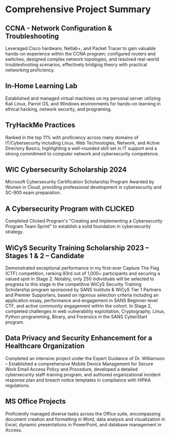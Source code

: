 # Comprehensive Project Summary

## CCNA - Network Configuration & Troubleshooting
Leveraged Cisco hardware, Netlab+, and Packet Tracer to gain valuable hands-on experience 
within the CCNA program; configured routers and switches, designed
complex network topologies, and resolved real-world troubleshooting scenarios,
effectively bridging theory with practical networking proficiency.

## In-Home Learning Lab
Established and managed virtual machines on my
personal server utilizing Kali Linux, Parrot OS, and Windows environments for hands-on
learning in ethical hacking, network security, and programing.

## TryHackMe Practices
Ranked in the top 11% with proficiency across many domains of
IT/Cybersecurity including Linux, Web Technologies, Network, and Active Directory Basics,
highlighting a well-rounded skill set in IT support and a strong commitment to computer
network and cybersecurity competence.

## WIC Cybersecurity Scholarship 2024
Microsoft Cybersecurity Certification Scholarship Program Awarded by Women in Cloud, providing professional development in cybersecurity and SC-900 exam preparation.

## A Cybersecurity Program with CLICKED
Completed Clicked Program's "Creating and Implementing a Cybersecurity Program Team Sprint" to establish a solid foundation in cybersecurity strategy.

## WiCyS Security Training Scholarship 2023 – Stages 1 & 2 – Candidate
Demonstrated exceptional performance in my first-ever Capture The Flag (CTF) competition, ranking 83rd out
of 1,000+ participants and securing a valued spot in Stage 2. Notably, only 250 individuals will
be selected to progress to this stage in the competitive WiCyS Security Training Scholarship
program sponsored by SANS Institute & WiCyS Tier 1 Partners and Premier Supporters, based on rigorous
selection criteria including an application essay, performance and engagement in SANS
Beginner-level CTF, and active community engagement within the cohort. In Stage 2, completed challenges in web vulnerability exploitation, Cryptography, Linux, Python programming, Binary, and Forensics in the SANS CyberStart program.

## Data Privacy and Security Enhancement for a Healthcare Organization
Completed an intensive project under the Expert Guidance of Dr. Williamson – Established a comprehensive
Mobile Device Management for Secure Work Email Access Policy and Procedure, developed a
detailed cybersecurity staff-training program, and authored organizational incident response
plan and breach notice templates in compliance with HIPAA regulations.

## MS Office Projects
Proficiently managed diverse tasks across the Office suite, encompassing
document creation and formatting in Word, data analysis and visualization in Excel, dynamic
presentations in PowerPoint, and database management in Access.
